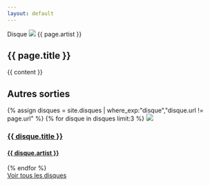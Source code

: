 ```yaml
---
layout: default
---
```

<article>
<span class="title">Disque</span>
<img class="main-image" src="{{ page.image }}" />
<span class="subtitle">{{ page.artist }}</span>
<h1>{{ page.title }}</h1>
<div class="content">{{ content }}</div>
<section id="others">
  <h2>Autres sorties</h2>
  <div id="last-albums">
  {% assign disques = site.disques | where_exp:"disque","disque.url != page.url" %}
  {% for disque in disques limit:3 %}
    <a href="{{ disque.url }}">
      <img src="{{ disque.thumbnail }}" />
      <h3>{{ disque.title }}</h3>
      <h4 class="artist">{{ disque.artist }}</h4>
    </a>
  {% endfor %}
  </div>
  <a class="see-more" href="{{site.url}}/disque">Voir tous les disques</a>
</section>